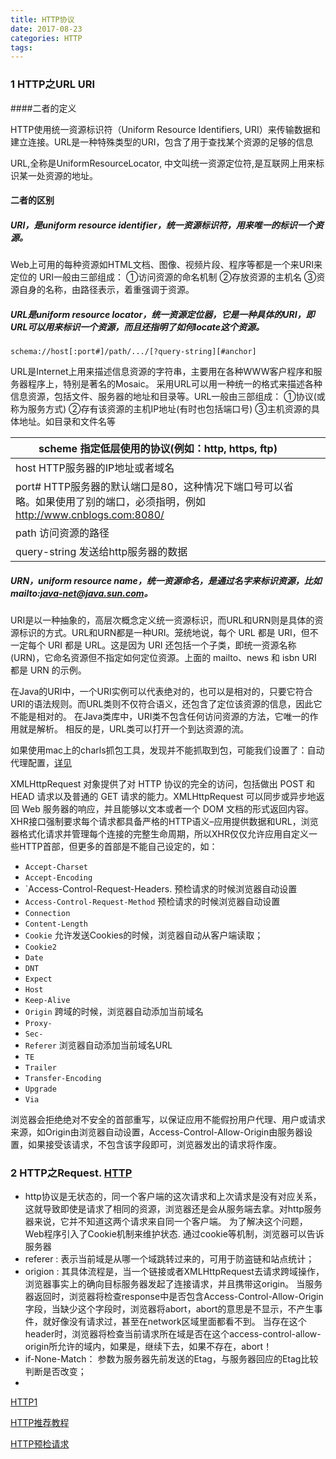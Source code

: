 ```yaml
---
title: HTTP协议
date: 2017-08-23
categories: HTTP
tags: 
---
```


### 1 HTTP之URL  URI

####二者的定义

HTTP使用统一资源标识符（Uniform Resource Identifiers, URI）来传输数据和建立连接。URL是一种特殊类型的URI，包含了用于查找某个资源的足够的信息 

URL,全称是UniformResourceLocator, 中文叫统一资源定位符,是互联网上用来标识某一处资源的地址。

#### 二者的区别

##### URI，是uniform resource identifier，统一资源标识符，用来唯一的标识一个资源。

Web上可用的每种资源如HTML文档、图像、视频片段、程序等都是一个来URI来定位的
URI一般由三部组成：
①访问资源的命名机制
②存放资源的主机名
③资源自身的名称，由路径表示，着重强调于资源。  

##### URL是uniform resource locator，统一资源定位器，它是一种具体的URI，即URL可以用来标识一个资源，而且还指明了如何locate这个资源。

```
schema://host[:port#]/path/.../[?query-string][#anchor]
```

URL是Internet上用来描述信息资源的字符串，主要用在各种WWW客户程序和服务器程序上，特别是著名的Mosaic。
采用URL可以用一种统一的格式来描述各种信息资源，包括文件、服务器的地址和目录等。URL一般由三部组成：
①协议(或称为服务方式)
②存有该资源的主机IP地址(有时也包括端口号)
③主机资源的具体地址。如目录和文件名等

| scheme               指定低层使用的协议(例如：http, https, ftp) |      |      |
| ---------------------------------------- | ---- | ---- |
| host                   HTTP服务器的IP地址或者域名  |      |      |
| port#                 HTTP服务器的默认端口是80，这种情况下端口号可以省略。如果使用了别的端口，必须指明，例如 http://www.cnblogs.com:8080/ |      |      |
| path                   访问资源的路径           |      |      |
| query-string       发送给http服务器的数据         |      |      |

##### URN，uniform resource name，统一资源命名，是通过名字来标识资源，比如mailto:java-net@java.sun.com。

URI是以一种抽象的，高层次概念定义统一资源标识，而URL和URN则是具体的资源标识的方式。URL和URN都是一种URI。笼统地说，每个 URL 都是 URI，但不一定每个 URI 都是 URL。这是因为 URI 还包括一个子类，即统一资源名称 (URN)，它命名资源但不指定如何定位资源。上面的 mailto、news 和 isbn URI 都是 URN 的示例。  

在Java的URI中，一个URI实例可以代表绝对的，也可以是相对的，只要它符合URI的语法规则。而URL类则不仅符合语义，还包含了定位该资源的信息，因此它不能是相对的。
在Java类库中，URI类不包含任何访问资源的方法，它唯一的作用就是解析。
相反的是，URL类可以打开一个到达资源的流。

如果使用mac上的charls抓包工具，发现并不能抓取到包，可能我们设置了：自动代理配置，[详见](http://www.cnblogs.com/season-huang/p/6269841.html)

XMLHttpRequest 对象提供了对 HTTP 协议的完全的访问，包括做出 POST 和 HEAD 请求以及普通的 GET 请求的能力。XMLHttpRequest 可以同步或异步地返回 Web 服务器的响应，并且能够以文本或者一个 DOM 文档的形式返回内容。XHR接口强制要求每个请求都具备严格的HTTP语义–应用提供数据和URL，浏览器格式化请求并管理每个连接的完整生命周期，所以XHR仅仅允许应用自定义一些HTTP首部，但更多的首部是不能自己设定的，如：

- `Accept-Charset`
- `Accept-Encoding`
- `Access-Control-Request-Headers.   预检请求的时候浏览器自动设置
- `Access-Control-Request-Method`  预检请求的时候浏览器自动设置
- `Connection`
- `Content-Length`
- `Cookie`       允许发送Cookies的时候，浏览器自动从客户端读取；
- `Cookie2`
- `Date`
- `DNT`
- `Expect`
- `Host`
- `Keep-Alive`
- `Origin`  跨域的时候，浏览器自动添加当前域名
- `Proxy-`
- `Sec-`
- `Referer`  浏览器自动添加当前域名URL
- `TE`
- `Trailer`
- `Transfer-Encoding`
- `Upgrade`
- `Via`

浏览器会拒绝绝对不安全的首部重写，以保证应用不能假扮用户代理、用户或请求来源，如Origin由浏览器自动设置，Access-Control-Allow-Origin由服务器设置，如果接受该请求，不包含该字段即可，浏览器发出的请求将作废。

### 2 HTTP之Request.    [HTTP](http://tools.jb51.net/table/http_header)

* http协议是无状态的，同一个客户端的这次请求和上次请求是没有对应关系，这就导致即使是请求了相同的资源，浏览器还是会从服务端去拿。对http服务器来说，它并不知道这两个请求来自同一个客户端。 为了解决这个问题， Web程序引入了Cookie机制来维护状态. 通过cookie等机制，浏览器可以告诉服务器
* referer : 表示当前域是从哪一个域跳转过来的，可用于防盗链和站点统计；
* origion : 其具体流程是，当一个链接或者XMLHttpRequest去请求跨域操作，浏览器事实上的确向目标服务器发起了连接请求，并且携带这origin。 
  当服务器返回时，浏览器将检查response中是否包含Access-Control-Allow-Origin字段，当缺少这个字段时，浏览器将abort，abort的意思是不显示，不产生事件，就好像没有请求过，甚至在network区域里面都看不到。 
  当存在这个header时，浏览器将检查当前请求所在域是否在这个access-control-allow-origin所允许的域内，如果是，继续下去，如果不存在，abort！
* if-None-Match： 参数为服务器先前发送的Etag，与服务器回应的Etag比较判断是否改变；
* ​

[HTTP1](http://www.jianshu.com/p/80e25cb1d81a)

[HTTP推荐教程](http://www.cnblogs.com/rayray/p/3729533.html)

[HTTP预检请求](http://www.ruanyifeng.com/blog/2016/04/cors.html)



